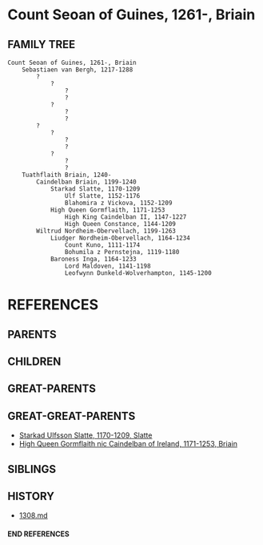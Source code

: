 # Count Seoan of Guines, 1261-, Briain

## FAMILY TREE
```
Count Seoan of Guines, 1261-, Briain
    Sebastiaen van Bergh, 1217-1288
        ?
            ?
                ?
                ?
            ?
                ?
                ?
        ?
            ?
                ?
                ?
            ?
                ?
                ?
    Tuathflaith Briain, 1240-
        Caindelban Briain, 1199-1240
            Starkad Slatte, 1170-1209
                Ulf Slatte, 1152-1176
                Blahomira z Vickova, 1152-1209
            High Queen Gormflaith, 1171-1253
                High King Caindelban II, 1147-1227
                High Queen Constance, 1144-1209
        Wiltrud Nordheim-Obervellach, 1199-1263
            Liudger Nordheim-Obervellach, 1164-1234
                Count Kuno, 1111-1174
                Bohumila z Pernstejna, 1119-1180
            Baroness Inga, 1164-1233
                Lord Maldoven, 1141-1198    
                Leofwynn Dunkeld-Wolverhampton, 1145-1200

```


# REFERENCES

## PARENTS 

## CHILDREN 

## GREAT-PARENTS 

## GREAT-GREAT-PARENTS 
* [Starkad Ulfsson Slatte, 1170-1209, Slatte](starkad_ulfsson_1170.md)
* [High Queen Gormflaith nic Caindelban of Ireland, 1171-1253, Briain](gormflaith_nic_caindelban_1171.md)
## SIBLINGS

 
## HISTORY
* [1308.md](../h/1309.md)

#### END REFERENCES
